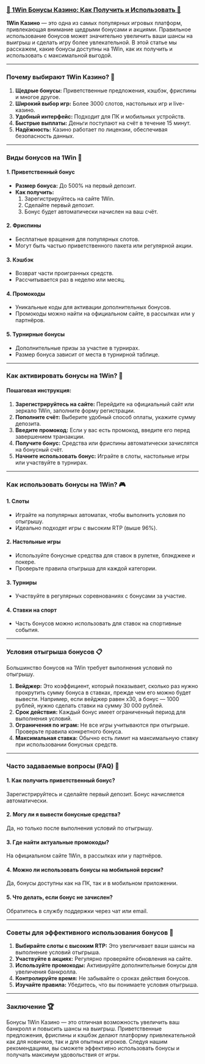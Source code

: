 ### [🎰 1Win Бонусы Казино: Как Получить и Использовать 💎](https://brandplay.link/9sD8CZLQ)

**1Win Казино** — это одна из самых популярных игровых платформ, привлекающая внимание щедрыми бонусами и акциями. Правильное использование бонусов может значительно увеличить ваши шансы на выигрыш и сделать игру более увлекательной. В этой статье мы расскажем, какие бонусы доступны на 1Win, как их получить и использовать с максимальной выгодой.

***

### Почему выбирают 1Win Казино? 🎯

1. **Щедрые бонусы:** Приветственные предложения, кэшбэк, фриспины и многое другое.
2. **Широкий выбор игр:** Более 3000 слотов, настольных игр и live-казино.
3. **Удобный интерфейс:** Подходит для ПК и мобильных устройств.
4. **Быстрые выплаты:** Деньги поступают на счёт в течение 15 минут.
5. **Надёжность:** Казино работает по лицензии, обеспечивая безопасность данных.

***

### Виды бонусов на 1Win 🎁

#### 1. **Приветственный бонус**

* **Размер бонуса:** До 500% на первый депозит.
* **Как получить:**
  1. Зарегистрируйтесь на сайте 1Win.
  2. Сделайте первый депозит.
  3. Бонус будет автоматически начислен на ваш счёт.

#### 2. **Фриспины**

* Бесплатные вращения для популярных слотов.
* Могут быть частью приветственного пакета или регулярной акции.

#### 3. **Кэшбэк**

* Возврат части проигранных средств.
* Рассчитывается раз в неделю или месяц.

#### 4. **Промокоды**

* Уникальные коды для активации дополнительных бонусов.
* Промокоды можно найти на официальном сайте, в рассылках или у партнёров.

#### 5. **Турнирные бонусы**

* Дополнительные призы за участие в турнирах.
* Размер бонуса зависит от места в турнирной таблице.

***

### Как активировать бонусы на 1Win? 🔑

#### Пошаговая инструкция:

1. **Зарегистрируйтесь на сайте:**
   Перейдите на официальный сайт или зеркало 1Win, заполните форму регистрации.
2. **Пополните счёт:**
   Выберите удобный способ оплаты, укажите сумму депозита.
3. **Введите промокод:**
   Если у вас есть промокод, введите его перед завершением транзакции.
4. **Получите бонус:**
   Средства или фриспины автоматически зачислятся на бонусный счёт.
5. **Начните использовать бонус:**
   Играйте в слоты, настольные игры или участвуйте в турнирах.

***

### Как использовать бонусы на 1Win? 🎮

#### 1. **Слоты**

* Играйте на популярных автоматах, чтобы выполнить условия по отыгрышу.
* Идеально подходят игры с высоким RTP (выше 96%).

#### 2. **Настольные игры**

* Используйте бонусные средства для ставок в рулетке, блэкджеке и покере.
* Проверьте правила отыгрыша для каждой категории.

#### 3. **Турниры**

* Участвуйте в регулярных соревнованиях с бонусами за участие.

#### 4. **Ставки на спорт**

* Часть бонусов можно использовать для ставок на спортивные события.

***

### Условия отыгрыша бонусов 📋

Большинство бонусов на 1Win требует выполнения условий по отыгрышу.

1. **Вейджер:**
   Это коэффициент, который показывает, сколько раз нужно прокрутить сумму бонуса в ставках, прежде чем его можно будет вывести. Например, если вейджер равен x30, а бонус — 1000 рублей, нужно сделать ставки на сумму 30 000 рублей.
2. **Срок действия:**
   Каждый бонус имеет ограниченный период для выполнения условий.
3. **Ограничения по играм:**
   Не все игры учитываются при отыгрыше. Проверьте правила конкретного бонуса.
4. **Максимальная ставка:**
   Обычно есть лимит на максимальную ставку при использовании бонусных средств.

***

### Часто задаваемые вопросы (FAQ) 📝

#### 1. Как получить приветственный бонус?

Зарегистрируйтесь и сделайте первый депозит. Бонус начисляется автоматически.

#### 2. Могу ли я вывести бонусные средства?

Да, но только после выполнения условий по отыгрышу.

#### 3. Где найти актуальные промокоды?

На официальном сайте 1Win, в рассылках или у партнёров.

#### 4. Можно ли использовать бонусы на мобильной версии?

Да, бонусы доступны как на ПК, так и в мобильном приложении.

#### 5. Что делать, если бонус не зачислен?

Обратитесь в службу поддержки через чат или email.

***

### Советы для эффективного использования бонусов 🔑

1. **Выбирайте слоты с высоким RTP:** Это увеличивает ваши шансы на выполнение условий отыгрыша.
2. **Участвуйте в акциях:** Регулярно проверяйте обновления на сайте.
3. **Используйте промокоды:** Активируйте дополнительные бонусы для увеличения банкролла.
4. **Контролируйте время:** Не забывайте о сроках действия бонусов.
5. **Изучайте правила:** Убедитесь, что вы понимаете условия отыгрыша.

***

### Заключение 🏆

Бонусы 1Win Казино — это отличная возможность увеличить ваш банкролл и повысить шансы на выигрыш. Приветственные предложения, фриспины и кэшбэк делают платформу привлекательной как для новичков, так и для опытных игроков. Следуя нашим рекомендациям, вы сможете эффективно использовать бонусы и получать максимум удовольствия от игры.

